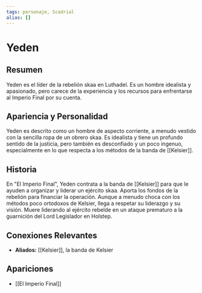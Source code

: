 ```yaml
---
tags: personaje, Scadrial
alias: []
---
```


# Yeden

## Resumen
Yeden es el líder de la rebelión skaa en Luthadel. Es un hombre idealista y apasionado, pero carece de la experiencia y los recursos para enfrentarse al Imperio Final por su cuenta.

## Apariencia y Personalidad
Yeden es descrito como un hombre de aspecto corriente, a menudo vestido con la sencilla ropa de un obrero skaa. Es idealista y tiene un profundo sentido de la justicia, pero también es desconfiado y un poco ingenuo, especialmente en lo que respecta a los métodos de la banda de [[Kelsier]].

## Historia
En "El Imperio Final", Yeden contrata a la banda de [[Kelsier]] para que le ayuden a organizar y liderar un ejército skaa. Aporta los fondos de la rebelión para financiar la operación. Aunque a menudo choca con los métodos poco ortodoxos de Kelsier, llega a respetar su liderazgo y su visión. Muere liderando al ejército rebelde en un ataque prematuro a la guarnición del Lord Legislador en Holstep.

## Conexiones Relevantes
* **Aliados:** [[Kelsier]], la banda de Kelsier

## Apariciones
* [[El Imperio Final]]
